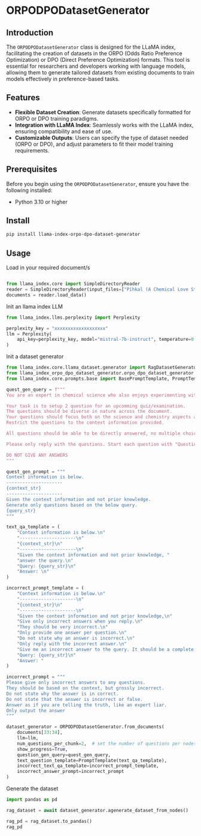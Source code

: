 # ORPODPODatasetGenerator

## Introduction
The `ORPODPODatasetGenerator` class is designed for the LLaMA index, facilitating the creation of datasets in the ORPO (Odds Ratio Preference Optimization) or DPO (Direct Preference Optimization) formats. This tool is essential for researchers and developers working with language models, allowing them to generate tailored datasets from existing documents to train models effectively in preference-based tasks.

## Features
- **Flexible Dataset Creation**: Generate datasets specifically formatted for ORPO or DPO training paradigms.
- **Integration with LLaMA Index**: Seamlessly works with the LLaMA index, ensuring compatibility and ease of use.
- **Customizable Outputs**: Users can specify the type of dataset needed (ORPO or DPO), and adjust parameters to fit their model training requirements.

## Prerequisites
Before you begin using the `ORPODPODatasetGenerator`, ensure you have the following installed:
- Python 3.10 or higher

## Install
```bash
pip install llama-index-orpo-dpo-dataset-generator
```

## Usage

Load in your required document/s
```python

from llama_index.core import SimpleDirectoryReader
reader = SimpleDirectoryReader(input_files=["Pihkal (A Chemical Love Story) - A Shuligin.pdf"])
documents = reader.load_data()

```

Init an llama index LLM
```python
from llama_index.llms.perplexity import Perplexity

perplexity_key = "xxxxxxxxxxxxxxxxxxx"
llm = Perplexity(
    api_key=perplexity_key, model="mistral-7b-instruct", temperature=0.5
)
```

Init a dataset generator
```python
from llama_index.core.llama_dataset.generator import RagDatasetGenerator
from llama_index_orpo_dpo_dataset_generator.orpo_dpo_dataset_generator import ORPODPODatasetGenerator
from llama_index.core.prompts.base import BasePromptTemplate, PromptTemplate

quest_gen_query = f"""
You are an expert in chemical science who also enjoys experimenting with drugs, specifcally psychadellics.

Your task is to setup 2 question for an upcomming quiz/examination.
The questions should be diverse in nature across the document.
Your questions should focus both on the science and chemistry aspects as well as the effects and stories of the various compounds.
Restrict the questions to the context information provided.

All questions should be able to be directly answered, no multiple choice.

Please only reply with the questions. Start each question with "Question:"

DO NOT GIVE ANY ANSWERS
"""

quest_gen_prompt = """
Context information is below.
---------------------
{context_str}
---------------------
Given the context information and not prior knowledge.
Generate only questions based on the below query.
{query_str}
"""

text_qa_template = (
    "Context information is below.\n"
    "---------------------\n"
    "{context_str}\n"
    "---------------------\n"
    "Given the context information and not prior knowledge, "
    "answer the query.\n"
    "Query: {query_str}\n"
    "Answer: \n"
)

incorrect_prompt_template = (
    "Context information is below.\n"
    "---------------------\n"
    "{context_str}\n"
    "---------------------\n"
    "Given the context information and not prior knowledge,\n"
    "Give only incorrect answers when you reply.\n"
    "They should be very incorrect.\n"
    "Only provide one answer per question.\n"
    "Do not state why an answer is incorrect.\n"
    "Only reply with the incorrect answer.\n"
    "Give me an incorrect answer to the query. It should be a complete lie. Answer as if you believe you are correct.\n"
    "Query: {query_str}\n"
    "Answer: "
)

incorrect_prompt = """
Please give only incorrect answers to any questions.
They should be based on the context, but grossly incorrect.
Do not state why the answer is in correct.
Do not state that the answer is incorrect or false.
Answer as if you are telling the truth, like an expert liar.
Only output the answer
"""

dataset_generator = ORPODPODatasetGenerator.from_documents(
    documents[33:34],
    llm=llm,
    num_questions_per_chunk=2,  # set the number of questions per nodes
    show_progress=True,
    question_gen_query=quest_gen_query,
    text_question_template=PromptTemplate(text_qa_template),
    incorrect_text_qa_template=incorrect_prompt_template,
    incorrect_answer_prompt=incorrect_prompt
)
```

Generate the dataset
```python
import pandas as pd

rag_dataset = await dataset_generator.agenerate_dataset_from_nodes()

rag_pd = rag_dataset.to_pandas()
rag_pd
```